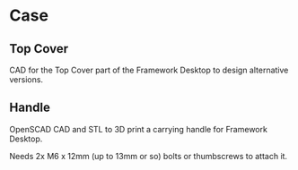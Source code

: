 # Case

## Top Cover

CAD for the Top Cover part of the Framework Desktop to design alternative versions.

## Handle

OpenSCAD CAD and STL to 3D print a carrying handle for Framework Desktop.

Needs 2x M6 x 12mm (up to 13mm or so) bolts or thumbscrews to attach it.
